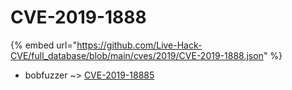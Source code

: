 # CVE-2019-1888
{% embed url="https://github.com/Live-Hack-CVE/full_database/blob/main/cves/2019/CVE-2019-1888.json" %}

* bobfuzzer ~> [CVE-2019-18885](https://www.alice-snow.ru/2019/database/cve-2019-1888/cve-2019-18885-bobfuzzer)